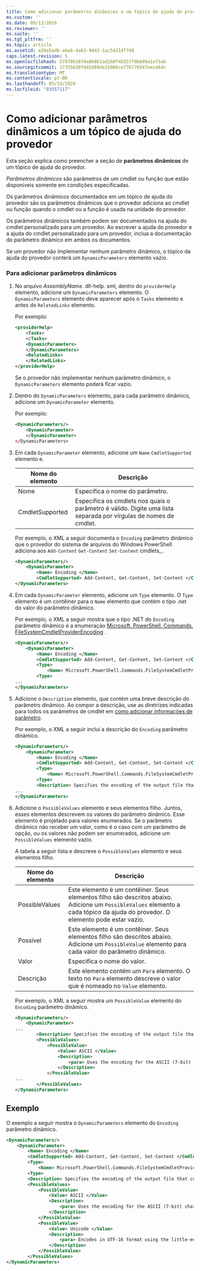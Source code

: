 ```yaml
---
title: Como adicionar parâmetros dinâmicos a um tópico de ajuda do provedor | Microsoft Docs
ms.custom: ''
ms.date: 09/13/2016
ms.reviewer: ''
ms.suite: ''
ms.tgt_pltfrm: ''
ms.topic: article
ms.assetid: e20e5ad6-a6e6-4a63-9d42-1ac54214f748
caps.latest.revision: 5
ms.openlocfilehash: 57978616f4a868b1ad260f4b557f9b699a1ef3ab
ms.sourcegitcommit: 173556307d45d88de31086ce776770547eece64c
ms.translationtype: MT
ms.contentlocale: pt-BR
ms.lasthandoff: 05/19/2020
ms.locfileid: "83557117"
---
```

# <a name="how-to-add-dynamic-parameters-to-a-provider-help-topic"></a>Como adicionar parâmetros dinâmicos a um tópico de ajuda do provedor

Esta seção explica como preencher a seção de **parâmetros dinâmicos** de um tópico de ajuda do provedor.

*Parâmetros dinâmicos* são parâmetros de um cmdlet ou função que estão disponíveis somente em condições especificadas.

Os parâmetros dinâmicos documentados em um tópico de ajuda do provedor são os parâmetros dinâmicos que o provedor adiciona ao cmdlet ou função quando o cmdlet ou a função é usada na unidade do provedor.

Os parâmetros dinâmicos também podem ser documentados na ajuda do cmdlet personalizado para um provedor. Ao escrever a ajuda do provedor e a ajuda do cmdlet personalizado para um provedor, inclua a documentação do parâmetro dinâmico em ambos os documentos.

Se um provedor não implementar nenhum parâmetro dinâmico, o tópico da ajuda do provedor conterá um `DynamicParameters` elemento vazio.

### <a name="to-add-dynamic-parameters"></a>Para adicionar parâmetros dinâmicos

1. No arquivo *AssemblyName*. dll-help. xml, dentro do `providerHelp` elemento, adicione um `DynamicParameters` elemento. O `DynamicParameters` elemento deve aparecer após o `Tasks` elemento e antes do `RelatedLinks` elemento.

   Por exemplo:

    ```xml
    <providerHelp>
        <Tasks>
        </Tasks>
        <DynamicParameters>
        </DynamicParameters>
        <RelatedLinks>
        </RelatedLinks>
    </providerHelp>
    ```

   Se o provedor não implementar nenhum parâmetro dinâmico, o `DynamicParameters` elemento poderá ficar vazio.

2. Dentro do `DynamicParameters` elemento, para cada parâmetro dinâmico, adicione um `DynamicParameter` elemento.

   Por exemplo:

    ```xml
    <DynamicParameters/>
        <DynamicParameter>
        </DynamicParameter>
    </DynamicParameters>
    ```

3. Em cada `DynamicParameter` elemento, adicione um `Name` `CmdletSupported` elemento e.

   |Nome do elemento|Descrição|
   |------------------|-----------------|
   |Nome|Especifica o nome do parâmetro.|
   |CmdletSupported|Especifica os cmdlets nos quais o parâmetro é válido. Digite uma lista separada por vírgulas de nomes de cmdlet.|

   Por exemplo, o XML a seguir documenta o `Encoding` parâmetro dinâmico que o provedor do sistema de arquivos do Windows PowerShell adiciona aos `Add-Content` `Get-Content` `Set-Content` cmdlets,,.

    ```xml
    <DynamicParameters/>
        <DynamicParameter>
            <Name> Encoding </Name>
            <CmdletSupported> Add-Content, Get-Content, Set-Content </CmdletSupported>
    </DynamicParameters>

    ```

4. Em cada `DynamicParameter` elemento, adicione um `Type` elemento. O `Type` elemento é um contêiner para o `Name` elemento que contém o tipo .net do valor do parâmetro dinâmico.

   Por exemplo, o XML a seguir mostra que o tipo .NET do `Encoding` parâmetro dinâmico é a enumeração [Microsoft. PowerShell. Commands. FileSystemCmdletProviderEncoding](/dotnet/api/microsoft.powershell.commands.filesystemcmdletproviderencoding) .

    ```xml
    <DynamicParameters/>
        <DynamicParameter>
            <Name> Encoding </Name>
            <CmdletSupported> Add-Content, Get-Content, Set-Content </CmdletSupported>
            <Type>
                <Name> Microsoft.PowerShell.Commands.FileSystemCmdletProviderEncoding </Name>
            <Type>
    ...
    </DynamicParameters>
    ```

5. Adicione o `Description` elemento, que contém uma breve descrição do parâmetro dinâmico. Ao compor a descrição, use as diretrizes indicadas para todos os parâmetros de cmdlet em [como adicionar informações de parâmetro](./how-to-add-parameter-information.md).

   Por exemplo, o XML a seguir inclui a descrição do `Encoding` parâmetro dinâmico.

    ```xml
    <DynamicParameters/>
        <DynamicParameter>
            <Name> Encoding </Name>
            <CmdletSupported> Add-Content, Get-Content, Set-Content </CmdletSupported>
            <Type>
                <Name> Microsoft.PowerShell.Commands.FileSystemCmdletProviderEncoding </Name>
            <Type>
            <Description> Specifies the encoding of the output file that contains the content. </Description>
    ...
    </DynamicParameters>
    ```

6. Adicione o `PossibleValues` elemento e seus elementos filho. Juntos, esses elementos descrevem os valores do parâmetro dinâmico. Esse elemento é projetado para valores enumerados. Se o parâmetro dinâmico não receber um valor, como é o caso com um parâmetro de opção, ou os valores não podem ser enumerados, adicione um `PossibleValues` elemento vazio.

   A tabela a seguir lista e descreve o `PossibleValues` elemento e seus elementos filho.

   |Nome do elemento|Descrição|
   |------------------|-----------------|
   |PossibleValues|Este elemento é um contêiner. Seus elementos filho são descritos abaixo. Adicione um `PossibleValues` elemento a cada tópico da ajuda do provedor. O elemento pode estar vazio.|
   |Possível|Este elemento é um contêiner. Seus elementos filho são descritos abaixo. Adicione um `PossibleValue` elemento para cada valor do parâmetro dinâmico.|
   |Valor|Especifica o nome do valor.|
   |Descrição|Este elemento contém um `Para` elemento. O texto no `Para` elemento descreve o valor que é nomeado no `Value` elemento.|

   Por exemplo, o XML a seguir mostra um `PossibleValue` elemento do `Encoding` parâmetro dinâmico.

    ```xml
    <DynamicParameters/>
        <DynamicParameter>
    ...
            <Description> Specifies the encoding of the output file that contains the content. </Description>
            <PossibleValues>
                <PossibleValue>
                    <Value> ASCII </Value>
                    <Description>
                        <para> Uses the encoding for the ASCII (7-bit) character set. </para>
                    </Description>
                </PossibleValue>
    ...
            </PossibleValues>
    </DynamicParameters>
    ```

## <a name="example"></a>Exemplo

O exemplo a seguir mostra o `DynamicParameters` elemento do `Encoding` parâmetro dinâmico.

```xml
<DynamicParameters/>
    <DynamicParameter>
        <Name> Encoding </Name>
        <CmdletSupported> Add-Content, Get-Content, Set-Content </CmdletSupported>
        <Type>
            <Name> Microsoft.PowerShell.Commands.FileSystemCmdletProviderEncoding </Name>
        <Type>
        <Description> Specifies the encoding of the output file that contains the content. </Description>
        <PossibleValues>
            <PossibleValue>
                <Value> ASCII </Value>
                <Description>
                    <para> Uses the encoding for the ASCII (7-bit) character set. </para>
                </Description>
            </PossibleValue>
            <PossibleValue>
                <Value> Unicode </Value>
                <Description>
                    <para> Encodes in UTF-16 format using the little-endian byte order. </para>
                </Description>
            </PossibleValue>
        </PossibleValues>
</DynamicParameters>
```

